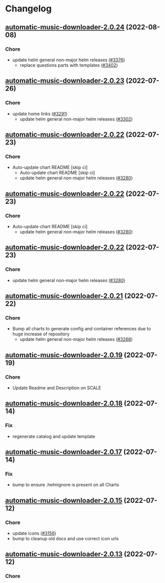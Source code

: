 # Changelog



## [automatic-music-downloader-2.0.24](https://github.com/truecharts/charts/compare/automatic-music-downloader-2.0.23...automatic-music-downloader-2.0.24) (2022-08-08)

### Chore

- update helm general non-major helm releases ([#3376](https://github.com/truecharts/charts/issues/3376))
  - replace questions parts with templates ([#3402](https://github.com/truecharts/charts/issues/3402))




## [automatic-music-downloader-2.0.23](https://github.com/truecharts/apps/compare/automatic-music-downloader-2.0.22...automatic-music-downloader-2.0.23) (2022-07-26)

### Chore

- update home links ([#3291](https://github.com/truecharts/apps/issues/3291))
  - update helm general non-major helm releases ([#3302](https://github.com/truecharts/apps/issues/3302))




## [automatic-music-downloader-2.0.22](https://github.com/truecharts/apps/compare/automatic-music-downloader-2.0.21...automatic-music-downloader-2.0.22) (2022-07-23)

### Chore

- Auto-update chart README [skip ci]
  - Auto-update chart README [skip ci]
  - update helm general non-major helm releases ([#3280](https://github.com/truecharts/apps/issues/3280))




## [automatic-music-downloader-2.0.22](https://github.com/truecharts/apps/compare/automatic-music-downloader-2.0.21...automatic-music-downloader-2.0.22) (2022-07-23)

### Chore

- Auto-update chart README [skip ci]
  - update helm general non-major helm releases ([#3280](https://github.com/truecharts/apps/issues/3280))




## [automatic-music-downloader-2.0.22](https://github.com/truecharts/apps/compare/automatic-music-downloader-2.0.21...automatic-music-downloader-2.0.22) (2022-07-23)

### Chore

- update helm general non-major helm releases ([#3280](https://github.com/truecharts/apps/issues/3280))




## [automatic-music-downloader-2.0.21](https://github.com/truecharts/apps/compare/automatic-music-downloader-2.0.19...automatic-music-downloader-2.0.21) (2022-07-22)

### Chore

- Bump all charts to generate config and container references due to huge increase of repository
  - update helm general non-major helm releases ([#3268](https://github.com/truecharts/apps/issues/3268))



## [automatic-music-downloader-2.0.19](https://github.com/truecharts/apps/compare/automatic-music-downloader-2.0.18...automatic-music-downloader-2.0.19) (2022-07-19)

### Chore

- Update Readme and Description on SCALE



## [automatic-music-downloader-2.0.18](https://github.com/truecharts/apps/compare/automatic-music-downloader-2.0.17...automatic-music-downloader-2.0.18) (2022-07-14)

### Fix

- regenerate catalog and update template



## [automatic-music-downloader-2.0.17](https://github.com/truecharts/apps/compare/automatic-music-downloader-2.0.15...automatic-music-downloader-2.0.17) (2022-07-14)

### Fix

- bump to ensure .helmignore is present on all Charts



## [automatic-music-downloader-2.0.15](https://github.com/truecharts/apps/compare/automatic-music-downloader-2.0.13...automatic-music-downloader-2.0.15) (2022-07-12)

### Chore

- update icons ([#3156](https://github.com/truecharts/apps/issues/3156))
- bump to cleanup old docs and use correct icon urls



## [automatic-music-downloader-2.0.13](https://github.com/truecharts/apps/compare/automatic-music-downloader-2.0.12...automatic-music-downloader-2.0.13) (2022-07-12)

### Chore
